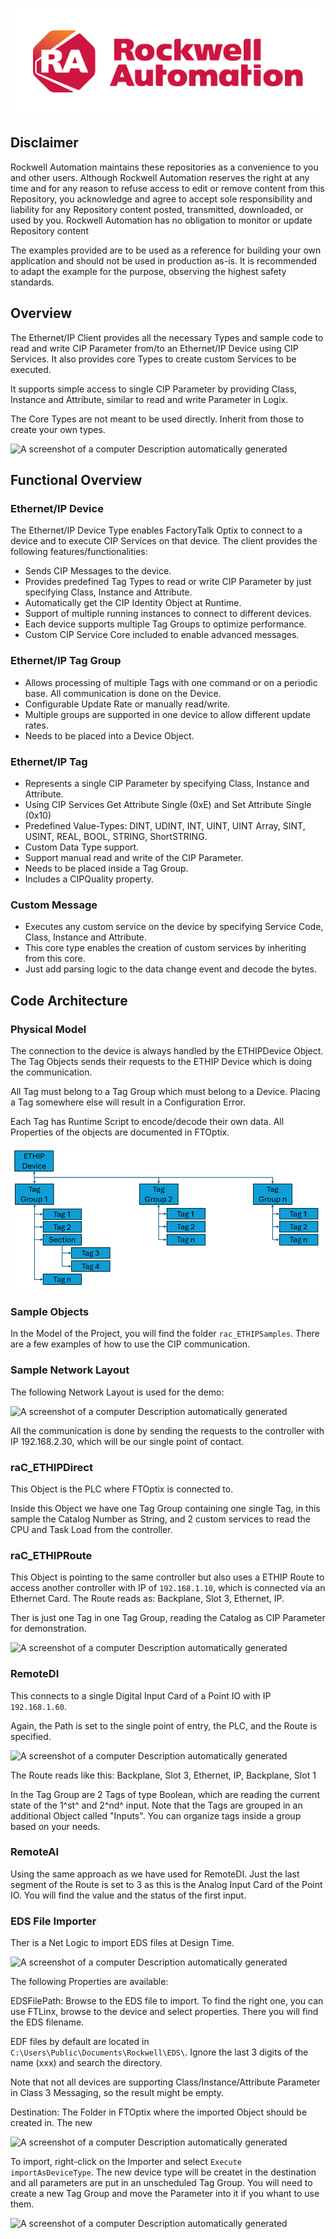 ![](media/image1.png)

## Disclaimer

Rockwell Automation maintains these repositories as a convenience to you and other users. Although Rockwell Automation reserves the right at any time and for any reason to refuse access to edit or remove content from this Repository, you acknowledge and agree to accept sole responsibility and liability for any Repository content posted, transmitted, downloaded, or used by you. Rockwell Automation has no obligation to monitor or update Repository content

The examples provided are to be used as a reference for building your own application and should not be used in production as-is. It is recommended to adapt the example for the purpose, observing the highest safety standards.

## Overview

The Ethernet/IP Client provides all the necessary Types and sample
code to read and write CIP Parameter from/to an Ethernet/IP Device
using CIP Services. It also provides core Types to create custom
Services to be executed.

It supports simple access to single CIP Parameter by providing Class,
Instance and Attribute, similar to read and write Parameter in Logix.

The Core Types are not meant to be used directly. Inherit from those
to create your own types.

![A screenshot of a computer Description automatically
generated](media/image3.png)

## Functional Overview

### Ethernet/IP Device

The Ethernet/IP Device Type enables FactoryTalk Optix to connect to a device and to execute CIP Services on that device. The client provides the following features/functionalities:

-   Sends CIP Messages to the device.
-   Provides predefined Tag Types to read or write CIP Parameter by just     specifying Class, Instance and Attribute.
-   Automatically get the CIP Identity Object at Runtime.
-   Support of multiple running instances to connect to different devices.
-   Each device supports multiple Tag Groups to optimize performance.
-   Custom CIP Service Core included to enable advanced messages.

### Ethernet/IP Tag Group

-   Allows processing of multiple Tags with one command or on a periodic
    base. All communication is done on the Device.
-   Configurable Update Rate or manually read/write.
-   Multiple groups are supported in one device to allow different     update rates.
-   Needs to be placed into a Device Object.

### Ethernet/IP Tag

-   Represents a single CIP Parameter by specifying Class, Instance and     Attribute.
-   Using CIP Services Get Attribute Single (0xE) and Set Attribute     Single (0x10)
-   Predefined Value-Types: DINT, UDINT, INT, UINT, UINT Array, SINT,     USINT, REAL, BOOL, STRING, ShortSTRING.
-   Custom Data Type support.
-   Support manual read and write of the CIP Parameter.
-   Needs to be placed inside a Tag Group.
-   Includes a CIPQuality property.

### Custom Message

-   Executes any custom service on the device by specifying Service     Code, Class, Instance and Attribute.
-   This core type enables the creation of custom services by inheriting     from this core.
-   Just add parsing logic to the data change event and decode the bytes.

## Code Architecture

### Physical Model

The connection to the device is always handled by the ETHIPDevice
Object. The Tag Objects sends their requests to the ETHIP Device which
is doing the communication.

All Tag must belong to a Tag Group which must belong to a Device.
Placing a Tag somewhere else will result in a Configuration Error.

Each Tag has Runtime Script to encode/decode their own data.
All Properties of the objects are documented in FTOptix.

![A diagram of a group Description automatically generated](media/image4.png)

### Sample Objects 

In the Model of the Project, you will find the folder `rac_ETHIPSamples`. There are a few examples of how to use the CIP communication.

### Sample Network Layout

The following Network Layout is used for the demo:

![A screenshot of a computer Description automatically
generated](media/image5.png)

All the communication is done by sending the requests to the
controller with IP 192.168.2.30, which will be our single point of
contact.

### raC_ETHIPDirect

This Object is the PLC where FTOptix is connected to.

Inside this Object we have one Tag Group containing one single Tag, in
this sample the Catalog Number as String, and 2 custom services to
read the CPU and Task Load from the controller.

### raC\_ETHIPRoute

This Object is pointing to the same controller but also uses a ETHIP
Route to access another controller with IP of `192.168.1.10`, which is
connected via an Ethernet Card. The Route reads as: Backplane, Slot 3,
Ethernet, IP.

Ther is just one Tag in one Tag Group, reading the Catalog as CIP
Parameter for demonstration.

![A screenshot of a computer Description automatically
generated](media/image6.png)

### RemoteDI

This connects to a single Digital Input Card of a Point IO with IP
`192.168.1.60`.

Again, the Path is set to the single point of entry, the PLC, and the
Route is specified.

![A screenshot of a computer Description automatically
generated](media/image7.png)

The Route reads like this: Backplane, Slot 3, Ethernet, IP, Backplane,
Slot 1

In the Tag Group are 2 Tags of type Boolean, which are reading the
current state of the 1^st^ and 2^nd^ input. Note that the Tags are
grouped in an additional Object called "Inputs". You can organize tags
inside a group based on your needs.

### RemoteAI

Using the same approach as we have used for RemoteDI. Just the last
segment of the Route is set to 3 as this is the Analog Input Card of
the Point IO. You will find the value and the status of the first
input.

### EDS File Importer 

Ther is a Net Logic to import EDS files at Design Time.

![A screenshot of a computer Description automatically
generated](media/image8.png)

The following Properties are available:

EDSFilePath: Browse to the EDS file to import. To find the right one,
you can use FTLinx, browse to the device and select properties. There
you will find the EDS filename.

EDF files by default are located in
`C:\Users\Public\Documents\Rockwell\EDS\`. Ignore the last 3
digits of the name (xxx) and search the directory.

Note that not all devices are supporting Class/Instance/Attribute
Parameter in Class 3 Messaging, so the result might be empty.

Destination: The Folder in FTOptix where the imported Object should be
created in. The new

![A screenshot of a computer Description automatically
generated](media/image9.png)

To import, right-click on the Importer and select `Execute
importAsDeviceType`. The new device type will be createt in the
destination and all parameters are put in an unscheduled Tag Group.
You will need to create a new Tag Group and move the Parameter into it
if you whant to use them.

![A screenshot of a computer Description automatically
generated](media/image10.png)
